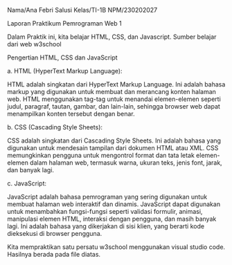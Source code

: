 Nama/Ana Febri Salusi
Kelas/TI-1B
NPM/230202027

Laporan Praktikum Pemrograman Web 1

Dalam Praktik ini, kita belajar HTML, CSS, dan Javascript. 
Sumber belajar dari web w3school

Pengertian HTML, CSS dan JavaScript

a. HTML (HyperText Markup Language):

HTML adalah singkatan dari HyperText Markup Language. Ini adalah bahasa markup yang digunakan untuk membuat dan merancang konten halaman web. 
HTML menggunakan tag-tag untuk menandai elemen-elemen seperti judul, paragraf, tautan, gambar, dan lain-lain, sehingga browser web dapat menampilkan 
konten tersebut dengan benar.

b. CSS (Cascading Style Sheets):

CSS adalah singkatan dari Cascading Style Sheets. Ini adalah bahasa yang digunakan untuk mendesain tampilan dari dokumen HTML atau XML. 
CSS memungkinkan pengguna untuk mengontrol format dan tata letak elemen-elemen dalam halaman web, termasuk warna, ukuran teks, jenis font, 
jarak, dan banyak lagi.

c. JavaScript:

JavaScript adalah bahasa pemrograman yang sering digunakan untuk membuat halaman web interaktif dan dinamis. JavaScript dapat digunakan untuk 
menambahkan fungsi-fungsi seperti validasi formulir, animasi, manipulasi elemen HTML, interaksi dengan pengguna, dan masih banyak lagi. 
Ini adalah bahasa yang dikerjakan di sisi klien, yang berarti kode dieksekusi di browser pengguna.

Kita mempraktikan satu persatu w3school menggunakan visual studio code. Hasilnya berada pada file diatas.
